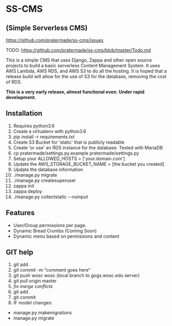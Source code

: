 # SS-CMS
## (Simple Serverless CMS)

https://github.com/pratermade/ss-cms/issues

TODO: https://github.com/pratermade/ss-cms/blob/master/Todo.md

This is a simple CMS that uses Django, Zappa and other open source projects to build a basic serverless Content Management System.
It uses AWS Lambda, AWS RDS, and AWS S3 to do all the hosting. It is hoped that a release build will allow for the use of S3 for the database, removing the cost of RDS.

**This is a very early release, almost functional even. Under rapid development.**
## Installation

1. Requires python3.6
2. Create a virtualenv with python3.6
3. pip install -r requirements.txt
4. Create S3 Bucket for 'static' that is publicly readable
5. Create 'or use' an RDS instance for the database. Tested with MariaDB
6. cp pratermade/settings.py.example pratermade/settings.py
7. Setup your ALLOWED_HOSTS = ['your.domain.com']
8. Update the AWS_STORAGE_BUCKET_NAME = [the bucket you created]
9. Update the database information
10. ./manage.py migrate
11. ./manage.py createsuperuser
12. zappa init 
13. zappa deploy
14. ./manage.py collectstatic --noinput
 
## Features

- User/Group permissions per page.
- Dynamic Bread Crumbs (Coming Soon)
- Dynamic menu based on permissions and content 

 
## GIT help
1. git add .
2. git commit -m "comment goes here"
3. git push wosc wosc (local branch to gogs.wosc.edu server)
4. git pull origin master
5. *fix merge conflicts*
6. git add .
7. git commit
8. IF model changes:
* manage.py makemigrations
* manage.py migrate
